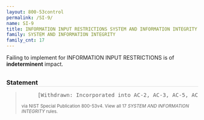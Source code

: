 ```yaml
---
layout: 800-53control
permalink: /SI-9/
name: SI-9
title: INFORMATION INPUT RESTRICTIONS SYSTEM AND INFORMATION INTEGRITY
family: SYSTEM AND INFORMATION INTEGRITY
family_cnt: 17
---
```

<p class="text-">Failing to implement for INFORMATION INPUT RESTRICTIONS is of <b>indeterminent</b> impact.</p>

<h3 style="border-bottom:1px solid #ddd;margin:30px 0 8px 0;">Statement</h3>
<blockquote>
<pre>     [Withdrawn: Incorporated into AC-2, AC-3, AC-5, AC-6]. 
</pre>
<p><small>via NIST Special Publication 800-53v4. View all 17 <i>SYSTEM AND INFORMATION INTEGRITY</i> rules. <a href="/cce/ssg/group/$Group_id"><span class="glyphicon glyphicon-link"></span></a> </small></p>
</blockquote>

